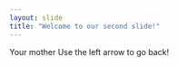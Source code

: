 ```yaml
---
layout: slide
title: "Welcome to our second slide!"
---
```

Your mother
Use the left arrow to go back!
